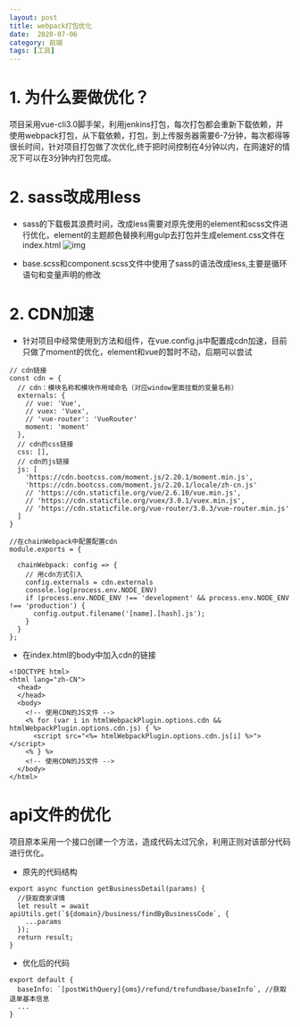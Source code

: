 ```yaml
---
layout: post
title: webpack打包优化
date:  2020-07-06
category: 前端
tags: [工具]
---
```

# 1. 为什么要做优化？
项目采用vue-cli3.0脚手架，利用jenkins打包，每次打包都会重新下载依赖，并使用webpack打包，从下载依赖，打包，到上传服务器需要6-7分钟，每次都得等很长时间，针对项目打包做了次优化,终于把时间控制在4分钟以内，在网速好的情况下可以在3分钟内打包完成。
# 2. sass改成用less
* sass的下载极其浪费时间，改成less需要对原先使用的element和scss文件进行优化，element的主题颜色替换利用gulp去打包并生成element.css文件在index.html
![img](../images/webpack01.jpg) 

* base.scss和component.scss文件中使用了sass的语法改成less,主要是循环语句和变量声明的修改

# 2. CDN加速 
* 针对项目中经常使用到方法和组件，在vue.config.js中配置成cdn加速，目前只做了moment的优化，element和vue的暂时不动，后期可以尝试

```
// cdn链接
const cdn = {
  // cdn：模块名称和模块作用域命名（对应window里面挂载的变量名称）
  externals: {
    // vue: 'Vue',
    // vuex: 'Vuex',
    // 'vue-router': 'VueRouter'
    moment: 'moment'
  },
  // cdn的css链接
  css: [],
  // cdn的js链接
  js: [
    'https://cdn.bootcss.com/moment.js/2.20.1/moment.min.js',
    'https://cdn.bootcss.com/moment.js/2.20.1/locale/zh-cn.js'
    // 'https://cdn.staticfile.org/vue/2.6.10/vue.min.js',
    // 'https://cdn.staticfile.org/vuex/3.0.1/vuex.min.js',
    // 'https://cdn.staticfile.org/vue-router/3.0.3/vue-router.min.js'
  ]
}

//在chainWebpack中配置配置cdn
module.exports = {
  
  chainWebpack: config => {
    // 用cdn方式引入
    config.externals = cdn.externals
    console.log(process.env.NODE_ENV)
    if (process.env.NODE_ENV !== 'development' && process.env.NODE_ENV !== 'production') {
      config.output.filename('[name].[hash].js');
    }
  }
};
```

* 在index.html的body中加入cdn的链接

```
<!DOCTYPE html>
<html lang="zh-CN">
  <head>
  </head>
  <body>
    <!-- 使用CDN的JS文件 --> 
    <% for (var i in htmlWebpackPlugin.options.cdn && htmlWebpackPlugin.options.cdn.js) { %>
      <script src="<%= htmlWebpackPlugin.options.cdn.js[i] %>"></script> 
    <% } %>
    <!-- 使用CDN的JS文件 -->
  </body>
</html>
```

# api文件的优化
项目原本采用一个接口创建一个方法，造成代码太过冗余，利用正则对该部分代码进行优化。
* 原先的代码结构
```
export async function getBusinessDetail(params) {
  //获取商家详情
  let result = await apiUtils.get(`${domain}/business/findByBusinessCode`, {
    ...params
  });
  return result;
}
```

* 优化后的代码

```
export default {
  baseInfo: `[postWithQuery]{oms}/refund/trefundbase/baseInfo`, //获取退单基本信息
  ...
}
```